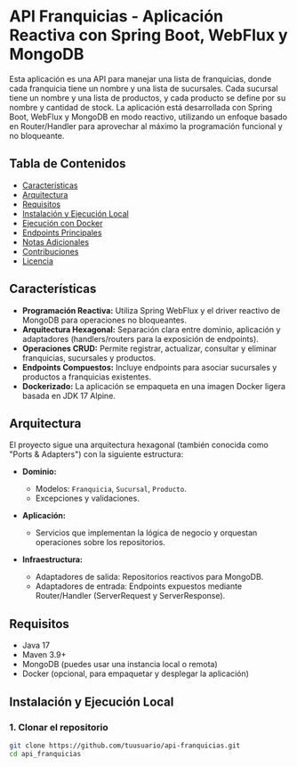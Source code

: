 # API Franquicias - Aplicación Reactiva con Spring Boot, WebFlux y MongoDB

Esta aplicación es una API para manejar una lista de franquicias, donde cada franquicia tiene un nombre y una lista de sucursales. Cada sucursal tiene un nombre y una lista de productos, y cada producto se define por su nombre y cantidad de stock. La aplicación está desarrollada con Spring Boot, WebFlux y MongoDB en modo reactivo, utilizando un enfoque basado en Router/Handler para aprovechar al máximo la programación funcional y no bloqueante.

## Tabla de Contenidos

- [Características](#características)
- [Arquitectura](#arquitectura)
- [Requisitos](#requisitos)
- [Instalación y Ejecución Local](#instalación-y-ejecución-local)
- [Ejecución con Docker](#ejecución-con-docker)
- [Endpoints Principales](#endpoints-principales)
- [Notas Adicionales](#notas-adicionales)
- [Contribuciones](#contribuciones)
- [Licencia](#licencia)

## Características

- **Programación Reactiva:** Utiliza Spring WebFlux y el driver reactivo de MongoDB para operaciones no bloqueantes.
- **Arquitectura Hexagonal:** Separación clara entre dominio, aplicación y adaptadores (handlers/routers para la exposición de endpoints).
- **Operaciones CRUD:** Permite registrar, actualizar, consultar y eliminar franquicias, sucursales y productos.
- **Endpoints Compuestos:** Incluye endpoints para asociar sucursales y productos a franquicias existentes.
- **Dockerizado:** La aplicación se empaqueta en una imagen Docker ligera basada en JDK 17 Alpine.

## Arquitectura

El proyecto sigue una arquitectura hexagonal (también conocida como "Ports & Adapters") con la siguiente estructura:
  
- **Dominio:**  
  - Modelos: `Franquicia`, `Sucursal`, `Producto`.  
  - Excepciones y validaciones.
  
- **Aplicación:**  
  - Servicios que implementan la lógica de negocio y orquestan operaciones sobre los repositorios.
  
- **Infraestructura:**  
  - Adaptadores de salida: Repositorios reactivos para MongoDB.
  - Adaptadores de entrada: Endpoints expuestos mediante Router/Handler (ServerRequest y ServerResponse).

## Requisitos

- Java 17
- Maven 3.9+
- MongoDB (puedes usar una instancia local o remota)
- Docker (opcional, para empaquetar y desplegar la aplicación)

## Instalación y Ejecución Local

### 1. Clonar el repositorio

```bash
git clone https://github.com/tuusuario/api-franquicias.git
cd api_franquicias
